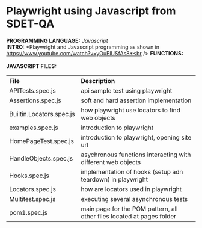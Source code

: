 # Playwright using Javascript from SDET-QA
**PROGRAMMING LANGUAGE:** *Javascript*<br />
**INTRO:** *Playwright and Javascript programming as shown in https://www.youtube.com/watch?v=yOuElUSfAs8*<br /> 
**FUNCTIONS:**<br />
  &nbsp;&nbsp;&nbsp; 
<br />
**JAVASCRIPT FILES:**<br />
<table>
  <tr align="left">
    <th>File</th>
    <th>Description</th>
  </tr>
  <tr>
    <td>APITests.spec.js</td>
    <td>api sample test using playwright</td>
  </tr>
  <tr>
    <td>Assertions.spec.js</td>
    <td>soft and hard assertion implementation</td>
  </tr>
  <tr>
    <td>Builtin.Locators.spec.js</td>
    <td>how playwright use locators to find web objects</td>
  </tr>
  <tr>
    <td>examples.spec.js</td>
    <td>introduction to playwright</td>
  </tr>
  <tr>
    <td>HomePageTest.spec.js</td>
    <td>introduction to playwright, opening site url</td>
  </tr>  
  <tr>
    <td>HandleObjects.spec.js</td>
    <td>asychronous functions interacting with different web objects</td>
  </tr>
  <tr>
    <td>Hooks.spec.js</td>
    <td>implementation of hooks (setup adn teardown) in playwright</td>
  </tr>
  <tr>
    <td>Locators.spec.js</td>
    <td>how are locators used in playwright</td>
  </tr>
  <tr>
    <td>Multitest.spec.js</td>
    <td>executing several asynchronous tests</td>
  </tr>
  <tr>
    <td>pom1.spec.js</td>
    <td>main page for the POM pattern, all other files located at pages folder</td>
  </tr>  
</table>
